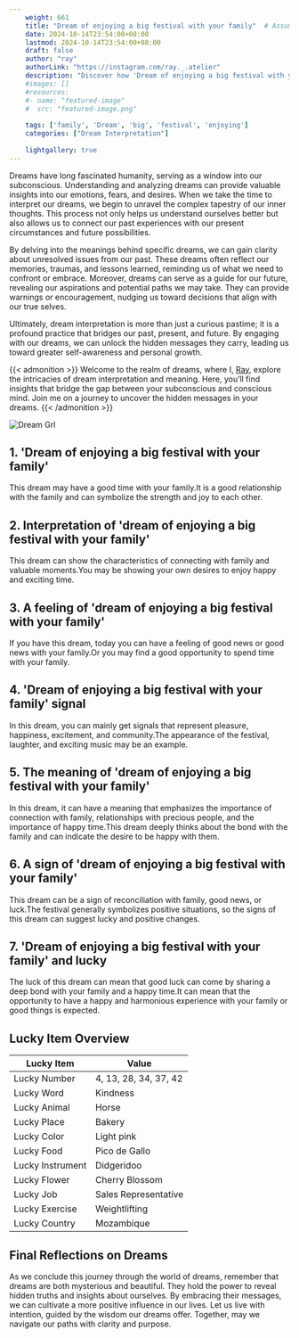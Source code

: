 ```yaml
---
    weight: 661
    title: "Dream of enjoying a big festival with your family"  # Assuming 'title' column exists
    date: 2024-10-14T23:54:00+08:00
    lastmod: 2024-10-14T23:54:00+08:00
    draft: false
    author: "ray"
    authorLink: "https://instagram.com/ray._.atelier"
    description: "Discover how 'Dream of enjoying a big festival with your family' can interpret your future and uncover its significant meanings in your life."
    #images: []
    #resources:
    #- name: "featured-image"
    #  src: "featured-image.png"
    
    tags: ['family', 'Dream', 'big', 'festival', 'enjoying']
    categories: ["Dream Interpretation"]
    
    lightgallery: true
---
```

    
Dreams have long fascinated humanity, serving as a window into our subconscious. Understanding and analyzing dreams can provide valuable insights into our emotions, fears, and desires. When we take the time to interpret our dreams, we begin to unravel the complex tapestry of our inner thoughts. This process not only helps us understand ourselves better but also allows us to connect our past experiences with our present circumstances and future possibilities.

By delving into the meanings behind specific dreams, we can gain clarity about unresolved issues from our past. These dreams often reflect our memories, traumas, and lessons learned, reminding us of what we need to confront or embrace. Moreover, dreams can serve as a guide for our future, revealing our aspirations and potential paths we may take. They can provide warnings or encouragement, nudging us toward decisions that align with our true selves.

Ultimately, dream interpretation is more than just a curious pastime; it is a profound practice that bridges our past, present, and future. By engaging with our dreams, we can unlock the hidden messages they carry, leading us toward greater self-awareness and personal growth.

{{< admonition >}}
Welcome to the realm of dreams, where I, [Ray](https://instagram.com/ray._.atelier), explore the intricacies of dream interpretation and meaning. Here, you’ll find insights that bridge the gap between your subconscious and conscious mind. Join me on a journey to uncover the hidden messages in your dreams.
{{< /admonition >}}

![Dream Grl](https://cdn.pixabay.com/photo/2017/11/02/03/35/gothic-2910057_1280.jpg "Dream Grl")

## 1. 'Dream of enjoying a big festival with your family'
This dream may have a good time with your family.It is a good relationship with the family and can symbolize the strength and joy to each other.

## 2. Interpretation of 'dream of enjoying a big festival with your family'
This dream can show the characteristics of connecting with family and valuable moments.You may be showing your own desires to enjoy happy and exciting time.

## 3. A feeling of 'dream of enjoying a big festival with your family'
If you have this dream, today you can have a feeling of good news or good news with your family.Or you may find a good opportunity to spend time with your family.

## 4. 'Dream of enjoying a big festival with your family' signal
In this dream, you can mainly get signals that represent pleasure, happiness, excitement, and community.The appearance of the festival, laughter, and exciting music may be an example.

## 5. The meaning of 'dream of enjoying a big festival with your family'
In this dream, it can have a meaning that emphasizes the importance of connection with family, relationships with precious people, and the importance of happy time.This dream deeply thinks about the bond with the family and can indicate the desire to be happy with them.

## 6. A sign of 'dream of enjoying a big festival with your family'
This dream can be a sign of reconciliation with family, good news, or luck.The festival generally symbolizes positive situations, so the signs of this dream can suggest lucky and positive changes.

## 7. 'Dream of enjoying a big festival with your family' and lucky
The luck of this dream can mean that good luck can come by sharing a deep bond with your family and a happy time.It can mean that the opportunity to have a happy and harmonious experience with your family or good things is expected.

## Lucky Item Overview
| Lucky Item          | Value              |
|---------------|--------------------|
| Lucky Number        | 4, 13, 28, 34, 37, 42  |
| Lucky Word          | Kindness |
| Lucky Animal        | Horse |
| Lucky Place         | Bakery     |
| Lucky Color         | Light pink     |
| Lucky Food          | Pico de Gallo      |
| Lucky Instrument    | Didgeridoo |
| Lucky Flower        | Cherry Blossom    |
| Lucky Job           | Sales Representative       |
| Lucky Exercise      | Weightlifting  |
| Lucky Country       | Mozambique    |


##  Final Reflections on Dreams

As we conclude this journey through the world of dreams, remember that dreams are both mysterious and beautiful. They hold the power to reveal hidden truths and insights about ourselves. By embracing their messages, we can cultivate a more positive influence in our lives. Let us live with intention, guided by the wisdom our dreams offer. Together, may we navigate our paths with clarity and purpose.

